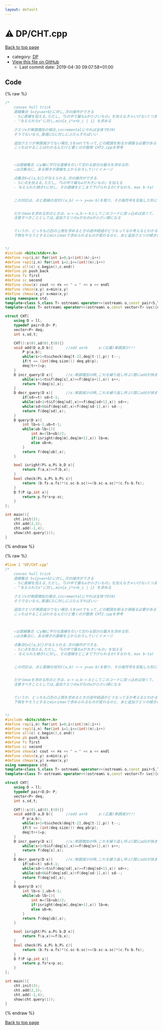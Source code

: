 ```yaml
---
layout: default
---
```


<!-- mathjax config similar to math.stackexchange -->
<script type="text/javascript" async
  src="https://cdnjs.cloudflare.com/ajax/libs/mathjax/2.7.5/MathJax.js?config=TeX-MML-AM_CHTML">
</script>
<script type="text/x-mathjax-config">
  MathJax.Hub.Config({
    TeX: { equationNumbers: { autoNumber: "AMS" }},
    tex2jax: {
      inlineMath: [ ['$','$'] ],
      processEscapes: true
    },
    "HTML-CSS": { matchFontHeight: false },
    displayAlign: "left",
    displayIndent: "2em"
  });
</script>

<script type="text/javascript" src="https://cdnjs.cloudflare.com/ajax/libs/jquery/3.4.1/jquery.min.js"></script>
<script src="https://cdn.jsdelivr.net/npm/jquery-balloon-js@1.1.2/jquery.balloon.min.js" integrity="sha256-ZEYs9VrgAeNuPvs15E39OsyOJaIkXEEt10fzxJ20+2I=" crossorigin="anonymous"></script>
<script type="text/javascript" src="../../assets/js/copy-button.js"></script>
<link rel="stylesheet" href="../../assets/css/copy-button.css" />


# :warning: DP/CHT.cpp

<a href="../../index.html">Back to top page</a>

* category: <a href="../../index.html#e2fca8135c2fadca093abd79a6b1c0d2">DP</a>
* <a href="{{ site.github.repository_url }}/blob/master/DP/CHT.cpp">View this file on GitHub</a>
    - Last commit date: 2019-04-30 09:07:58+01:00




## Code

<a id="unbundled"></a>
{% raw %}
```cpp
/*
	convex hull trick
	直線集合 S={y=ax+b}に対し,次の操作ができる
	- Sに直線を加える,ただし,「Sの中で最もaが小さいもの」を加えなきゃいけない(つまり追加クエリのaは単調減少)
	- "与えられたx"に対し,min{a_i*x+b_i | i} を求める

	クエリxが単調増加の場合,incrementalにやれば全体でO(N)
	そうでないなら,普通にSに対しにぶたんすればいい

	追加クエリが単調減少でない場合,Sをsetでもって,どの範囲を削るか頑張る必要がある
	こっちはやることはわかるんだけど書くのが面倒 CHT2.cppを参考



	↑は直線集合 にy軸に平行な直線を引いて交わる部分の最大を求める形.
	↓は点集合に、ある傾きの直線を上からおろしていくイメージ

	点集合S={(a,b)}が与えられる.次の操作ができる.
	- Sに点を加える,ただし,「Sの中で最もaが大きいもの」を加える
	- 与えられた傾きtに対し、その直線をどこまで下げられるか(すなわち、max b-ta)


	この対応は、点と直線の双対((a,b) <-> y=ax-b)を取り、その後符号を反転した形になっている.(つまりy=-ax+bとすると完全にただの双対)


	だからmaxを求める形のときは、a->-a,b->-bとしてこのコードに突っ込めば良くて、
	注意すべきこととしては,追加クエリのaが元のaが小さい順になる


	ていうか、どっちも凸包の上側を求めるときの途中経過がどうなってるか考えるとわかるよね?
	下側をやろうとするとminとmaxで求められるものが変わるのと、あと追加クエリの傾きの大小関係の順番が変わる?(isrightとかもisleftに変わる気がするしちょっとこわい)


*/
#include <bits/stdc++.h>
#define rep(i,n) for(int i=0;i<(int)(n);i++)
#define rep1(i,n) for(int i=1;i<=(int)(n);i++)
#define all(c) c.begin(),c.end()
#define pb push_back
#define fs first
#define sc second
#define show(x) cout << #x << " = " << x << endl
#define chmin(x,y) x=min(x,y)
#define chmax(x,y) x=max(x,y)
using namespace std;
template<class S,class T> ostream& operator<<(ostream& o,const pair<S,T> &p){return o<<"("<<p.fs<<","<<p.sc<<")";}
template<class T> ostream& operator<<(ostream& o,const vector<T> &vc){o<<"sz = "<<vc.size()<<endl<<"[";for(const T& v:vc) o<<v<<",";o<<"]";return o;}

struct CHT{
	using D = ll;
	typedef pair<D,D> P;
	vector<P> deq;
	int s,sd,t;

	CHT():s(0),sd(0),t(0){}
	void add(D a,D b){		//add ax+b     a:(広義)単調減少!!!
		P p(a,b);
		while(s+1<t&&check(deq[t-2],deq[t-1],p)) t--;
		if(t == (int)deq.size()) deq.pb(p);
		deq[t++]=p;
	}
	D incr_query(D x){		//x:単調増加の時,これを繰り返し呼ぶ(間にaddが挟まるのはOK)
		while(s+1<t&&f(deq[s],x)>=f(deq[s+1],x)) s++;
		return f(deq[s],x);
	}
	D decr_query(D x){		//x:単調減少の時,これを繰り返し呼ぶ(間にaddが挟まるのはOK)
		if(sd>=t) sd=t-1;
		while(sd+1<t&&f(deq[sd],x)>=f(deq[sd+1],x)) sd++;
		while(sd>0&&f(deq[sd],x)<f(deq[sd-1],x)) sd--;
		return f(deq[sd],x);
	}
	D query(D x){
		int lb=s-1,ub=t-1;
		while(ub-lb>1){
			int m=(lb+ub)/2;
			if(isright(deq[m],deq[m+1],x)) lb=m;
			else ub=m;
		}
		return f(deq[ub],x);
	}

	bool isright(P& a,P& b,D x){
		return f(a,x)>=f(b,x);
	}
	bool check(P& a,P& b,P& c){
		return (b.fs-a.fs)*(c.sc-b.sc)>=(b.sc-a.sc)*(c.fs-b.fs);
	}
	D f(P &p,int x){
		return p.fs*x+p.sc;
	}
};

int main(){
	cht.init(3);
	cht.add(2,3);
	cht.add(-1,4);
	show(cht.query(1));
}

```
{% endraw %}

<a id="bundled"></a>
{% raw %}
```cpp
#line 1 "DP/CHT.cpp"
/*
	convex hull trick
	直線集合 S={y=ax+b}に対し,次の操作ができる
	- Sに直線を加える,ただし,「Sの中で最もaが小さいもの」を加えなきゃいけない(つまり追加クエリのaは単調減少)
	- "与えられたx"に対し,min{a_i*x+b_i | i} を求める

	クエリxが単調増加の場合,incrementalにやれば全体でO(N)
	そうでないなら,普通にSに対しにぶたんすればいい

	追加クエリが単調減少でない場合,Sをsetでもって,どの範囲を削るか頑張る必要がある
	こっちはやることはわかるんだけど書くのが面倒 CHT2.cppを参考



	↑は直線集合 にy軸に平行な直線を引いて交わる部分の最大を求める形.
	↓は点集合に、ある傾きの直線を上からおろしていくイメージ

	点集合S={(a,b)}が与えられる.次の操作ができる.
	- Sに点を加える,ただし,「Sの中で最もaが大きいもの」を加える
	- 与えられた傾きtに対し、その直線をどこまで下げられるか(すなわち、max b-ta)


	この対応は、点と直線の双対((a,b) <-> y=ax-b)を取り、その後符号を反転した形になっている.(つまりy=-ax+bとすると完全にただの双対)


	だからmaxを求める形のときは、a->-a,b->-bとしてこのコードに突っ込めば良くて、
	注意すべきこととしては,追加クエリのaが元のaが小さい順になる


	ていうか、どっちも凸包の上側を求めるときの途中経過がどうなってるか考えるとわかるよね?
	下側をやろうとするとminとmaxで求められるものが変わるのと、あと追加クエリの傾きの大小関係の順番が変わる?(isrightとかもisleftに変わる気がするしちょっとこわい)


*/
#include <bits/stdc++.h>
#define rep(i,n) for(int i=0;i<(int)(n);i++)
#define rep1(i,n) for(int i=1;i<=(int)(n);i++)
#define all(c) c.begin(),c.end()
#define pb push_back
#define fs first
#define sc second
#define show(x) cout << #x << " = " << x << endl
#define chmin(x,y) x=min(x,y)
#define chmax(x,y) x=max(x,y)
using namespace std;
template<class S,class T> ostream& operator<<(ostream& o,const pair<S,T> &p){return o<<"("<<p.fs<<","<<p.sc<<")";}
template<class T> ostream& operator<<(ostream& o,const vector<T> &vc){o<<"sz = "<<vc.size()<<endl<<"[";for(const T& v:vc) o<<v<<",";o<<"]";return o;}

struct CHT{
	using D = ll;
	typedef pair<D,D> P;
	vector<P> deq;
	int s,sd,t;

	CHT():s(0),sd(0),t(0){}
	void add(D a,D b){		//add ax+b     a:(広義)単調減少!!!
		P p(a,b);
		while(s+1<t&&check(deq[t-2],deq[t-1],p)) t--;
		if(t == (int)deq.size()) deq.pb(p);
		deq[t++]=p;
	}
	D incr_query(D x){		//x:単調増加の時,これを繰り返し呼ぶ(間にaddが挟まるのはOK)
		while(s+1<t&&f(deq[s],x)>=f(deq[s+1],x)) s++;
		return f(deq[s],x);
	}
	D decr_query(D x){		//x:単調減少の時,これを繰り返し呼ぶ(間にaddが挟まるのはOK)
		if(sd>=t) sd=t-1;
		while(sd+1<t&&f(deq[sd],x)>=f(deq[sd+1],x)) sd++;
		while(sd>0&&f(deq[sd],x)<f(deq[sd-1],x)) sd--;
		return f(deq[sd],x);
	}
	D query(D x){
		int lb=s-1,ub=t-1;
		while(ub-lb>1){
			int m=(lb+ub)/2;
			if(isright(deq[m],deq[m+1],x)) lb=m;
			else ub=m;
		}
		return f(deq[ub],x);
	}

	bool isright(P& a,P& b,D x){
		return f(a,x)>=f(b,x);
	}
	bool check(P& a,P& b,P& c){
		return (b.fs-a.fs)*(c.sc-b.sc)>=(b.sc-a.sc)*(c.fs-b.fs);
	}
	D f(P &p,int x){
		return p.fs*x+p.sc;
	}
};

int main(){
	cht.init(3);
	cht.add(2,3);
	cht.add(-1,4);
	show(cht.query(1));
}

```
{% endraw %}

<a href="../../index.html">Back to top page</a>

